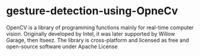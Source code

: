 # gesture-detection-using-OpneCv
OpenCV is a library of programming functions mainly for real-time computer vision. Originally developed by Intel, it was later supported by Willow Garage, then Itseez. The library is cross-platform and licensed as free and open-source software under Apache License

